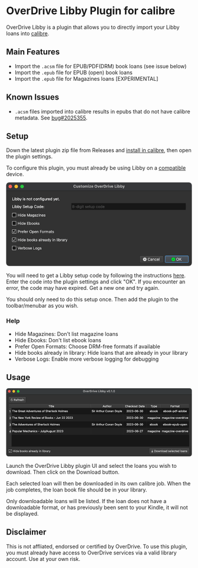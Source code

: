 # OverDrive Libby Plugin for calibre

OverDrive Libby is a plugin that allows you to directly import your Libby loans into [calibre](https://calibre-ebook.com/).

## Main Features

- Import the `.acsm` file for EPUB/PDF(DRM) book loans (see issue below)
- Import the `.epub` file for EPUB (open) book loans
- Import the `.epub` file for Magazines loans \[EXPERIMENTAL\]

## Known Issues

- `.acsm` files imported into calibre results in epubs that do not have calibre metadata. See [bug#2025355](https://bugs.launchpad.net/calibre/+bug/2025355).

## Setup

Down the latest plugin zip file from Releases and [install in calibre](https://www.mobileread.com/forums/showthread.php?t=118680), then open the plugin settings.

To configure this plugin, you must already be using Libby on a [compatible](https://help.libbyapp.com/en-us/6105.htm) device.

![settings](images/settings.png)

You will need to get a Libby setup code by following the instructions [here](https://help.libbyapp.com/en-us/6070.htm). Enter the code into the plugin settings and click "OK". If you encounter an error, the code may have expired. Get a new one and try again.

You should only need to do this setup once. Then add the plugin to the toolbar/menubar as you wish.

### Help

- Hide Magazines: Don't list magazine loans
- Hide Ebooks: Don't list ebook loans
- Prefer Open Formats: Choose DRM-free formats if available
- Hide books already in library: Hide loans that are already in your library
- Verbose Logs: Enable more verbose logging for debugging

## Usage

![main](images/main.png)

Launch the OverDrive Libby plugin UI and select the loans you wish to download. Then click on the Download button.

Each selected loan will then be downloaded in its own calibre job. When the job completes, the loan book file should be in your library.

Only downloadable loans will be listed. If the loan does not have a downloadable format, or has previously been sent to your Kindle, it will not be displayed.

## Disclaimer

This is not affliated, endorsed or certified by OverDrive. To use this plugin, you must already have access to OverDrive services via a valid library account. Use at your own risk.
